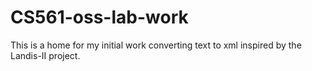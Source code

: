 CS561-oss-lab-work
==================

This is a home for my initial work converting text to xml inspired by the Landis-II project.

